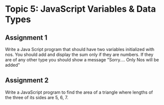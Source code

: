 # Topic 5: JavaScript Variables & Data Types

## Assignment 1

Write a Java Script program that should have two variables initialized with nos. You should add
and display the sum only if they are numbers. If they are of any other type you should show a
message "Sorry.... Only Nos will be added"

## Assignment 2

Write a JavaScript program to find the area of a triangle where lengths of the three of its sides are 5, 6, 7.
